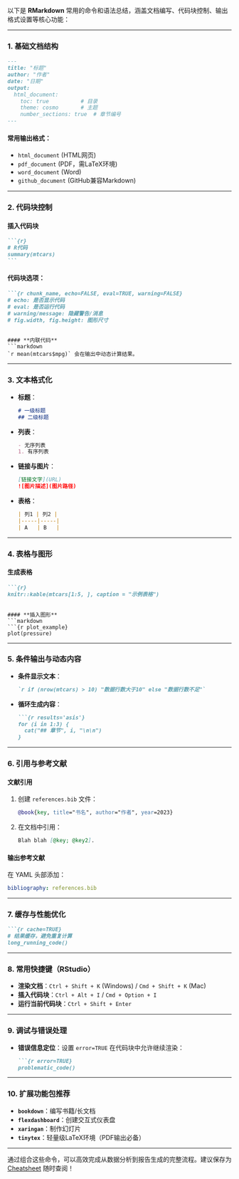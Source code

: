 以下是 **RMarkdown** 常用的命令和语法总结，涵盖文档编写、代码块控制、输出格式设置等核心功能：

---

### **1. 基础文档结构**
```markdown
---
title: "标题"
author: "作者"
date: "日期"
output: 
  html_document: 
    toc: true          # 目录
    theme: cosmo       # 主题
    number_sections: true  # 章节编号
---
```

#### **常用输出格式**：
- `html_document` (HTML网页)
- `pdf_document` (PDF，需LaTeX环境)
- `word_document` (Word)
- `github_document` (GitHub兼容Markdown)

---

### **2. 代码块控制**
#### **插入代码块**
````markdown
```{r}
# R代码
summary(mtcars)
```
````

#### **代码块选项**：
```markdown
```{r chunk_name, echo=FALSE, eval=TRUE, warning=FALSE}
# echo: 是否显示代码
# eval: 是否运行代码
# warning/message: 隐藏警告/消息
# fig.width, fig.height: 图形尺寸
```
```

#### **内联代码**
```markdown
`r mean(mtcars$mpg)` 会在输出中动态计算结果。
```

---

### **3. 文本格式化**
- **标题**：
  ```markdown
  # 一级标题
  ## 二级标题
  ```
- **列表**：
  ```markdown
  - 无序列表
  1. 有序列表
  ```
- **链接与图片**：
  ```markdown
  [链接文字](URL)
  ![图片描述](图片路径)
  ```
- **表格**：
  ```markdown
  | 列1 | 列2 |
  |-----|-----|
  | A   | B   |
  ```

---

### **4. 表格与图形**
#### **生成表格**
```markdown
```{r}
knitr::kable(mtcars[1:5, ], caption = "示例表格")
```
```

#### **插入图形**
```markdown
```{r plot_example}
plot(pressure)
```


---

### **5. 条件输出与动态内容**
- **条件显示文本**：
  ```markdown
  `r if (nrow(mtcars) > 10) "数据行数大于10" else "数据行数不足"`
  ```
- **循环生成内容**：
  ```markdown
  ```{r results='asis'}
  for (i in 1:3) {
    cat("## 章节", i, "\n\n")
  }
  ```

---

### **6. 引用与参考文献**
#### **文献引用**
1. 创建 `references.bib` 文件：
   ```bibtex
   @book{key, title="书名", author="作者", year=2023}
   ```
2. 在文档中引用：
   ```markdown
   Blah blah [@key; @key2].
   ```

#### **输出参考文献**
在 YAML 头部添加：
```yaml
bibliography: references.bib
```

---

### **7. 缓存与性能优化**
```markdown
```{r cache=TRUE}
# 结果缓存，避免重复计算
long_running_code()
```

---

### **8. 常用快捷键（RStudio）**
- **渲染文档**：`Ctrl + Shift + K` (Windows) / `Cmd + Shift + K` (Mac)
- **插入代码块**：`Ctrl + Alt + I` / `Cmd + Option + I`
- **运行当前代码块**：`Ctrl + Shift + Enter`

---

### **9. 调试与错误处理**
- **错误信息定位**：设置 `error=TRUE` 在代码块中允许继续渲染：
  ```markdown
  ```{r error=TRUE}
  problematic_code()
  ```


---

### **10. 扩展功能包推荐**
- **`bookdown`**：编写书籍/长文档
- **`flexdashboard`**：创建交互式仪表盘
- **`xaringan`**：制作幻灯片
- **`tinytex`**：轻量级LaTeX环境（PDF输出必备）

---

通过组合这些命令，可以高效完成从数据分析到报告生成的完整流程。建议保存为 [Cheatsheet](https://www.rstudio.com/resources/cheatsheets/) 随时查阅！
